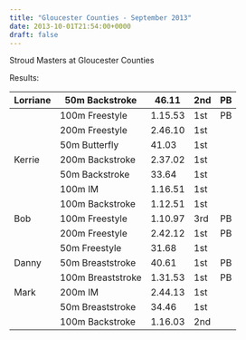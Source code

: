 ```yaml
---
title: "Gloucester Counties - September 2013"
date: 2013-10-01T21:54:00+0000
draft: false
---
```

Stroud Masters at Gloucester Counties



Results:


| Lorriane |50m Backstroke |46.11 |2nd |PB |
|---|---|---|---|---|
|  |100m Freestyle |1.15.53 |1st |PB |
|  |200m Freestyle |2.46.10 |1st | |
|  |50m Butterfly |41.03 |1st | |
| Kerrie |200m Backstroke |2.37.02 |1st | |
|  |50m Backstroke |33.64 |1st | |
|  |100m IM |1.16.51 |1st | |
|  |100m Backstroke |1.12.51 |1st | |
| Bob |100m Freestyle |1.10.97 |3rd |PB |
|  |200m Freestyle |2.42.12 |1st |PB |
|  |50m Freestyle |31.68 |1st | |
| Danny |50m Breaststroke |40.61 |1st |PB |
|  |100m Breaststroke |1.31.53 |1st |PB |
| Mark |200m IM |2.44.13 |1st | |
|  |50m Breaststroke |34.46 |1st | |
|  |100m Backstroke |1.16.03 |2nd | |

